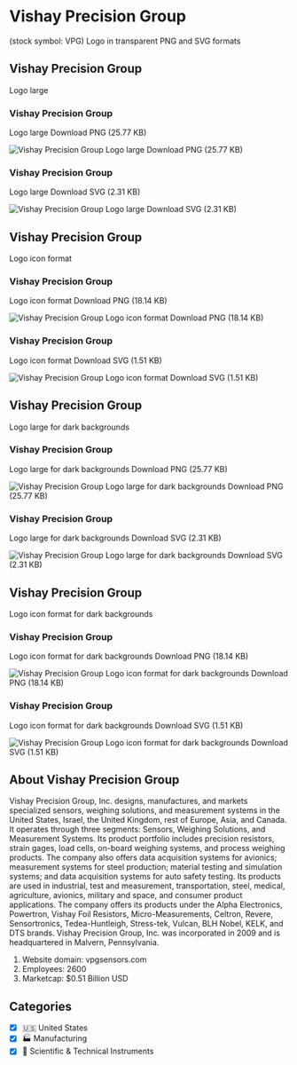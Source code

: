 # Vishay Precision Group
 (stock symbol: VPG) Logo in transparent PNG and SVG formats

## Vishay Precision Group
 Logo large

### Vishay Precision Group
 Logo large Download PNG (25.77 KB)

![Vishay Precision Group
 Logo large Download PNG (25.77 KB)](/img/orig/VPG_BIG-802d5198.png)

### Vishay Precision Group
 Logo large Download SVG (2.31 KB)

![Vishay Precision Group
 Logo large Download SVG (2.31 KB)](/img/orig/VPG_BIG-5bb8a663.svg)

## Vishay Precision Group
 Logo icon format

### Vishay Precision Group
 Logo icon format Download PNG (18.14 KB)

![Vishay Precision Group
 Logo icon format Download PNG (18.14 KB)](/img/orig/VPG-45d3ef49.png)

### Vishay Precision Group
 Logo icon format Download SVG (1.51 KB)

![Vishay Precision Group
 Logo icon format Download SVG (1.51 KB)](/img/orig/VPG-1c0e0166.svg)

## Vishay Precision Group
 Logo large for dark backgrounds

### Vishay Precision Group
 Logo large for dark backgrounds Download PNG (25.77 KB)

![Vishay Precision Group
 Logo large for dark backgrounds Download PNG (25.77 KB)](/img/orig/VPG_BIG.D-215e8c60.png)

### Vishay Precision Group
 Logo large for dark backgrounds Download SVG (2.31 KB)

![Vishay Precision Group
 Logo large for dark backgrounds Download SVG (2.31 KB)](/img/orig/VPG_BIG.D-ebd61187.svg)

## Vishay Precision Group
 Logo icon format for dark backgrounds

### Vishay Precision Group
 Logo icon format for dark backgrounds Download PNG (18.14 KB)

![Vishay Precision Group
 Logo icon format for dark backgrounds Download PNG (18.14 KB)](/img/orig/VPG.D-12753d9c.png)

### Vishay Precision Group
 Logo icon format for dark backgrounds Download SVG (1.51 KB)

![Vishay Precision Group
 Logo icon format for dark backgrounds Download SVG (1.51 KB)](/img/orig/VPG.D-5160861c.svg)

## About Vishay Precision Group


Vishay Precision Group, Inc. designs, manufactures, and markets specialized sensors, weighing solutions, and measurement systems in the United States, Israel, the United Kingdom, rest of Europe, Asia, and Canada. It operates through three segments: Sensors, Weighing Solutions, and Measurement Systems. Its product portfolio includes precision resistors, strain gages, load cells, on-board weighing systems, and process weighing products. The company also offers data acquisition systems for avionics; measurement systems for steel production; material testing and simulation systems; and data acquisition systems for auto safety testing. Its products are used in industrial, test and measurement, transportation, steel, medical, agriculture, avionics, military and space, and consumer product applications. The company offers its products under the Alpha Electronics, Powertron, Vishay Foil Resistors, Micro-Measurements, Celtron, Revere, Sensortronics, Tedea-Huntleigh, Stress-tek, Vulcan, BLH Nobel, KELK, and DTS brands. Vishay Precision Group, Inc. was incorporated in 2009 and is headquartered in Malvern, Pennsylvania.

1. Website domain: vpgsensors.com
2. Employees: 2600
3. Marketcap: $0.51 Billion USD


## Categories
- [x] 🇺🇸 United States
- [x] 🏭 Manufacturing
- [x] 🔬 Scientific & Technical Instruments
